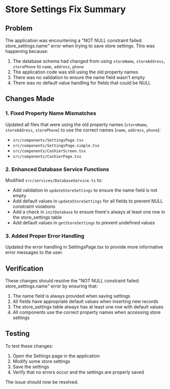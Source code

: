 # Store Settings Fix Summary

## Problem
The application was encountering a "NOT NULL constraint failed: store_settings.name" error when trying to save store settings. This was happening because:

1. The database schema had changed from using `storeName`, `storeAddress`, `storePhone` to `name`, `address`, `phone`
2. The application code was still using the old property names
3. There was no validation to ensure the name field wasn't empty
4. There was no default value handling for fields that could be NULL

## Changes Made

### 1. Fixed Property Name Mismatches
Updated all files that were using the old property names (`storeName`, `storeAddress`, `storePhone`) to use the correct names (`name`, `address`, `phone`):

- `src/components/SettingsPage.tsx`
- `src/components/SettingsPage.simple.tsx`
- `src/components/CashierScreen.tsx`
- `src/components/CashierPage.tsx`

### 2. Enhanced Database Service Functions
Modified `src/services/DatabaseService.ts` to:

- Add validation in `updateStoreSettings` to ensure the name field is not empty
- Add default values in `updateStoreSettings` for all fields to prevent NULL constraint violations
- Add a check in `initDatabase` to ensure there's always at least one row in the store_settings table
- Add default values in `getStoreSettings` to prevent undefined values

### 3. Added Proper Error Handling
Updated the error handling in SettingsPage.tsx to provide more informative error messages to the user.

## Verification
These changes should resolve the "NOT NULL constraint failed: store_settings.name" error by ensuring that:

1. The name field is always provided when saving settings
2. All fields have appropriate default values when inserting new records
3. The store_settings table always has at least one row with default values
4. All components use the correct property names when accessing store settings

## Testing
To test these changes:

1. Open the Settings page in the application
2. Modify some store settings
3. Save the settings
4. Verify that no errors occur and the settings are properly saved

The issue should now be resolved.
